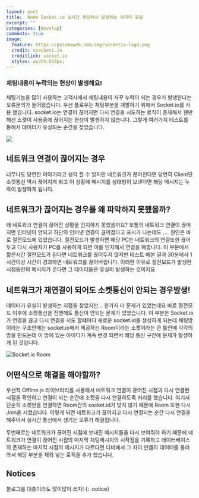 ```yaml
---
layout: post
title:  Node Socket.io 실시간 채팅에서 발생하는 데이터 유실
excerpt: ""
categories: [develop]
comments: true
image:
  feature: https://poiemaweb.com/img/socketio-logo.png
  credit: soocketi.io
  creditlink: socket.io
  styles: width:664px; 
---
```


### 채팅내용이 누락되는 현상이 발생해요! 
채팅기능을 많이 사용하는 고객사에서 채팅내용이 자꾸 누락이 되는 경우가 발생한다는 오류문의가 들어왔습니다. 우선 플로우는 채팅부분을 개발하기 위해서 Socket.io를 사용 했습니다. socket.io는 연결이 끊어지면 다시 연결을 시도하는 로직이 존재해서 웬만해선 소켓이 사용중에 끊어지는 현상이 발생하지 않습니다. 그렇게 여러가지 테스트를 통해서 데이터가 유실되는 순간을 찾았습니다.

![](https://cdn1.vectorstock.com/i/1000x1000/93/50/socket-message-permission-signs-vector-5529350.jpg)

## 네트워크 연결이 끊어지는 경우
너무나도 당연한 이야기라고 생각 할 수 있지만  네트워크가 끊어진다면 당연히 Client단 소켓통신 역시 끊어지게 되고 이 상황에 메시지를 상대방이 보낸다면 해당 메시지는 누락이 발생하게 됩니다.

## 네트워크가 끊어지는 경우를 왜 파악하지 못했을까?
왜 네트워크 연결이 끊어진 상황을 인지하지 못했을까요? 보통의 네트워크 연결이 끊어지면 인터넷이 안되고 하단의 인터넷 연결이 끊어졌다고 표시가 나는데도 .... 원인은 바로 절전모드에 있었습니다. 절전모드가 발생하면 해당 PC는 네트워크의 연결또한 끊어두고 다시 사용자가 PC를 사용하게 되면 이를 인지해서 연결을 해줍니다. 이 부분에서 짧은시간 절전모드가 된다면 네트워크를 끊어두지 않지만 테스트 해본 결과 30분에서 1시간이상 시간이 경과하면 네트워크를 끊어버립니다. 이러한 이유로 절전모드가 발생한 시점동안의 메시지가 온다면 그 데이터들은 유실이 발생하는 것이지요

## 네트워크가 재연결이 되어도 소켓통신이 안되는 경우발생!
데이터가 유실이 발생하는 지점을 찾았지만... 한가지 더 문제가 있었는데요 바로 절전모드 이후에 소켓통신을 진행해도 통신이 안되는 문제가 있었습니다. 이 부분은 Socket.io가 연결을 끊고 다시 연결을 시도 할떄마다 새로운 socket.id를 생성하게 되는데 채팅방이라는 구조안에는 socket.io에서 제공하는 Room이라는 소켓이라는 큰 틀안에 각각의 방을 만드는데 이 방에 있는 아이디가 계속 변경 되면서 해당 통신 구간에 문제가 발생하게 된 것입니다.

![Socket.io Room](https://miro.medium.com/max/3052/1*DrcbX995VpdPSLRf0BGPaQ.png)

## 어떤식으로 해결을 해야할까?
우선적 Offline.js 라이브러리를 사용해서 네트워크 연결이 끊어진 시점과 다시 연결된 시점을 확인하고 연결이 되는 순간에 소켓을 다시 연결하도록 처리를 했습니다. 여기서 단순히 소켓만을 연결하면 Room간의 socket.id가 맞지 않기 때문에 Room 또한 다시 Join을 시켰습니다.
이렇게 되면 네트워크가 끊어지고 다시 연결되는 순간 다시 연결을 해주어서 실시간 통신에서 생기는 오류가 해결됩니다.

두번째로는 네트워크가 끊어진 시점에 보내진 메시지들을 다시 보여줘야 하기 때문에 네트워크가 연결이 끊어진 시점의 마지막 채팅메시지의 시작점을 기록하고 데이터베이스의 존재하는 마지막 시점의 메시지가 다르다면 디비에서 그 차이 만큼의 데이터를 불러와서 해당 부분을 채워 넣는 로직을 추가 했습니다. 

## Notices
블로그를 대충이라도 많이많이 쓰자! 
{: .notice}